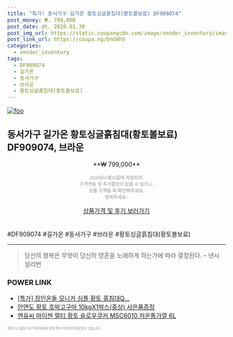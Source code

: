 ```yaml
--- 
title: "특가! 동서가구 길가온 황토싱글흙침대(황토볼보료) DF909074" 
post_money: ₩. 799,000 
post_date: dt. 2020.01.30 
post_img_url: https://static.coupangcdn.com/image/vendor_inventory/images/2018/03/05/13/2/e94531dd-799f-4da0-a478-4865ea66a1b0.jpg 
post_link_url: https://coupa.ng/bnGmhV 
categories: 
  - vendor_inventory 
tags: 
  - DF909074 
  - 길가온 
  - 동서가구 
  - 브라운 
  - 황토싱글흙침대(황토볼보료) 
--- 
```

[![foo](https://static.coupangcdn.com/image/vendor_inventory/images/2018/03/05/13/2/e94531dd-799f-4da0-a478-4865ea66a1b0.jpg)](https://coupa.ng/bnGmhV) 

## 동서가구 길가온 황토싱글흙침대(황토볼보료) DF909074, 브라운 
<p style="text-align: center;">**₩ 799,000**</p> 
<p style="text-align: center;"><span style="color: #898c8f; font-family: Georgia,Times,serif; font-size: 0.75em;">2020년01월30일에 작성되어, <br>가격변동 및 추가할인이 있을 수 있으니,<br> 상품 가격을 꼭!확인해주세요.<br>행복하세요~</span> 
</p>	 
<div markdown="0" style="text-align: center;"><a href="https://coupa.ng/bnGmhV" class="btn btn--success">상품가격 및 후기 보러가기</a></div> 
<br><br> 
  #DF909074 #길가온 #동서가구 #브라운 #황토싱글흙침대(황토볼보료) 
<hr> 

> 당신의 행복은 무엇이 당신의 영혼을 노래하게 하는가에 따라 결정된다. – 낸시 설리번 


### POWER LINK

* <a href="https://blog.naver.com/santokki14/221789822611" target="_blank">[특가] 장인온돌 모니카 심플 황토 흙침대Q...</a>
* <a href="https://blog.naver.com/fasyy4321/221787579873" target="_blank">안면도 황토 호박고구마 10kgX1박스(중상) 사은품증정</a>
* <a href="https://blog.naver.com/fasyy4321/221786002692" target="_blank">엔유씨 마이젠 멀티 황토 슬로우쿠커 MSC6010 저온통가열 6L</a>

<span style="color: #898c8f; font-family: Georgia,Times,serif; font-size: 0.55em;">파트너스활동으로 작성자에게 일정액의 커미션이 제공될수 있습니다.</span> 
